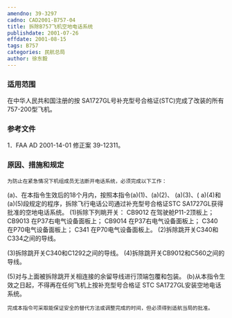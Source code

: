 ```yaml
---
amendno: 39-3297
cadno: CAD2001-B757-04
title: 拆除B757飞机空地电话系统
publishdate: 2001-07-26
effdate: 2001-08-15
tags: B757
categories: 民航总局
author: 徐东毅
---
```


### 适用范围 
在中华人民共和国注册的按 SA1727GL号补充型号合格证(STC)完成了改装的所有757-200型飞机。

<!--more-->
### 参考文件
1．FAA AD 2001-14-01 修正案 39-12311。

### 原因、措施和规定 
    为防止在紧急情况下机组成员无法断开电话系统，必须完成以下工作： 
(a)、在本指令生效后的18个月内，按照本指令(a)(1)、(a)(2)、 (a)(3)、( a)(4)和(a)(5)段规定的程序，拆除飞行电话公司通过补充型号合格证STC SA1727GL获得批准的空地电话系统。 
(1)拆除下列眺开关： CB9012 在驾驶舱P11-2顶板上； CB9013 在P37右电气设备面板上； CB9014 在P37右电气设备面板上； C340 在P70电气设备面板上； C341 在P70电气设备面板上。 
(2)拆除跳开关C340和C334之间的导线。 

  
(3)拆除跳开关C340和C1292之间的导线。 
(4)拆除跳开关CB9012和C560之间的导线。 

(5)对与上面被拆除跳开关相连接的余留导线进行顶端包覆和包装。 
(b)从本指令生效之日起，不得再在任何飞机上按补充型号合格证 STC SA1727GL安装空地电话系统。 

    完成本指令可采取能保证安全的替代方法或调整完成的时间，但必须得到适航当局的批准。 

